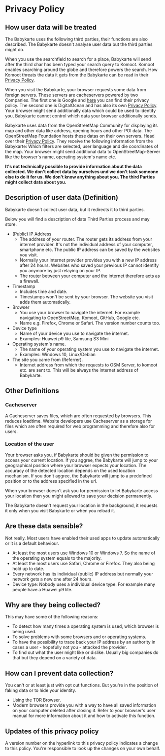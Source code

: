# Privacy Policy

## How user data will be treated
The Babykarte uses the following third parties, their functions are also described.
The Babykarte doesn't analyse user data but the third parties might do.


When you use the searchfield to search for a place, Babykarte will send after the third char has been typed your search query to Komoot. Komoot enables searching around the globe and therefore powers the search. How Komoot threats the data it gets from the Babykarte can be read in their [Privacy Policy](https://www.komoot.de/privacy).

When you visit the Babykarte, your browser requests some data from foreign servers. These servers are cacheservers powered by two Companies. The first one is Google and  [here](https://policies.google.com/privacy#infocollect) you can find their privacy policy. The second one is DigitalOcean and has also its own [Privacy Policy](https://www.digitalocean.com/legal/privacy-policy/). Your browser might send additionally data which could be used to identify you, Babykarte cannot control which data your browser additionally sends.

Babykarte uses data from the OpenStreetMap Community for displaying its map and other data like address, opening hours and other POI data. The OpenStreetMap Foundation hosts these datas on their own servers. Head over their [Privacy Policy]( https://wiki.osmfoundation.org/wiki/Privacy_Policy). They receive the following information from the Babykarte: Which filters are selected, user language and die coordinates of the map. Your browser might send additional data to OpenStreetMap-Server like the browser's name, operating system's name etc.

**It's not technically possible to provide information about the data collected. We don't collect data by ourselves und we don't task someone else to do it for us. We don't know anything about you. The third Parties might collect data about you.**

## Description of user data (Definition)
Babykarte doesn't collect user data, but it redirects it to third parties.

Below you will find a description of data Third Parties process and may store.

- (Public) IP Address
  -  The address of your router. The router gets its address from your internet provider. It's not the individual address of your computer, smartphone etc. The public IP address can be saved by the websites you visit.
  - Normally your internet provider provides you with a new IP address after 24 hours. Websites who saved your previous IP cannot identify you anymore by just relaying on your IP.
  - The router between your computer and the internet therefore acts as a firewall.
- Timestamp
  - Includes time and date.
  - Timestamps won't be sent by your browser. The website you visit adds them automatically.
- Browser
  - You use your browser to navigate the internet. For example navigating to OpenStreetMap, Komoot, GitHub, Google etc.
  - Name e.g. Firefox, Chrome or Safari. The version number counts too.
- Device type
  - Name of your device you use to navigate the internet.
  - Examples: Huawei p9 lite, Samsung S3 Mini
- Operating system's name.
  - The name of your operating system you use to navigate the internet.
  - Examples: Windows 10, Linux/Debian
- The site you came from (Referrer).
  - Internet address from which the requests to OSM Server, to komoot etc. are sent to. This will be always the internet address of Babykarte.

## Other Definitions

### Cacheserver
A Cacheserver saves files, which are often requested by browsers. This reduces loadtime. Website developers use Cacheserver as a storage for files which are often required for web programming and therefore also for users.

### Location of the user
Your browser asks you, if Babykarte should be given the permission to access your current location. If you aggree, the Babykarte will jump to your geographical position where your browser expects your location.
The accuracy of the detected location depends on the used location mechanism. If you don't aggree, the Babykarte will jump to a predefined position or to the address specified in the url.

When your browser doesn't ask you for permission to let Babykarte access your location then you might allowed to save your decision permanently.

The Babykarte doesn't request your location in the background, it requests it only when you visit Babykarte or when you reload it.

## Are these data sensible?
Not really. Most users have enabled their used apps to update automatically or it is a default behaviour.

- At least the most users use Windows 10 or Windows 7. So the name of the operating system equals to the majority.
- At least the most users use Safari, Chrome or Firefox. They also being hold up to date.
- Every network has its individual (public) IP address but normally your network gets a new one after 24 hours.
- Device type: Nobody uses a individual device type. For example many people have a Huawei p9 lite.

## Why are they being collected?
This may have some of the following reasons:

- To detect how many times a operating system is used, which browser is being used.
- To solve problems with some browsers and or operating systems.
- To have the possibility to trace back your IP address by an authority in cases a user - hopefully not you - attacked the provider.
- To find out what the user might like or dislike. Usually big companies do that but they depend on a variety of data.

## How can I prevent data collection?
You can't or at least just with opt out functions. But you're in the position of faking data or to hide your identity.

- Using the TOR Browser.
- Modern browsers provide you with a way to have all saved information on your computer deleted after closing it. Refer to your browser's user manual for more information about it and how to activate this function.

## Updates of this privacy policy
A version number on the hyperlink to this privacy policy indicates a change to this policy. You're responsible to look up the changes on your own behalf.
